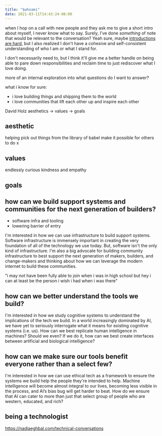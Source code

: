 ```yaml
---
title: "$whoami"
date: 2021-03-11T14:43:24-08:00
---
```


when I hop on a call with new people and they ask me to give a short intro about myself, I never know what to say. Surely, I've done *something* of note that would be relevant to the conversation? Yeah sure, maybe [introductions are hard](/thoughts/introductions), but I also realized I don't have a cohesive and self-consistent understanding of who I am or what I stand for.

I don't necessarily need to, but I think it'll give me a better handle on being able to pare down responsibilities and reclaim time to just rediscover what I love doing.

more of an internal exploration into what questions do I want to answer?

what i know for sure:
* i love building things and shipping them to the world
* i love communities that lift each other up and inspire each other

David Holz
aesthetics -> values -> goals 

## aesthetic
helping pick out things from the library of babel
make it possible for others to do x

## values
endlessly curious
kindness and empathy

## goals


## how can we build support systems and communities for the next generation of builders?
* software infra and tooling
* lowering barrier of entry


I'm interested in how we can use infrastructure to build support systems. Software infrastructure is immensely important in creating the very foundation of all of the technology we use today. But, software isn't the only kind of infrastructure. I'm also a big advocate for building community infrastructure to best support the next generation of makers, builders, and change-makers and thinking about how we can leverage the modern internet to build these communities.

"i may not have been fully able to join when i was in high school but hey i can at least be the person i wish i had when i was there"

## how can we better understand the tools we build?

I'm interested in how we study cognitive systems to understand the implications of the tech we build. In a world increasingly dominated by AI, we have yet to seriously interrogate what it means for existing cognitive systems (i.e. us). How can we best replicate human intelligence in machines? Should we even? If we do it, how can we best create interfaces between artificial and biological intelligence?

## how can we make sure our tools benefit everyone rather than a select few?

I'm interested in how we can use ethical tech as a framework to ensure the systems we build help the people they're intended to help. Machine intelligence will become almost integral to our lives, becoming less visible in the process, and AI’s bias bug will get harder to beat. How do we ensure that AI can cater to more than just that select group of people who are western, educated, and rich?


## being a technologist
https://nadiaeghbal.com/technical-conversations